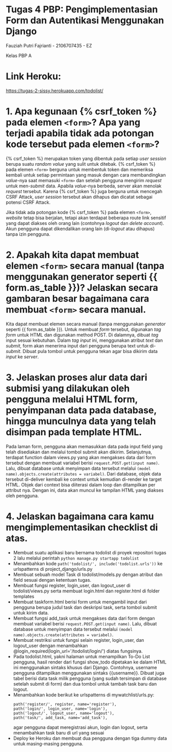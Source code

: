 # Tugas 4 PBP: Pengimplementasian Form dan Autentikasi Menggunakan Django

Fauziah Putri Fajrianti - 2106707435 - EZ

Kelas PBP A


# Link Heroku: 
https://tugas-2-sissy.herokuapp.com/todolist/


# 1. Apa kegunaan {% csrf_token %} pada elemen `<form>`? Apa yang terjadi apabila tidak ada potongan kode tersebut pada elemen `<form>`?
{% csrf_token %} merupakan token yang dibentuk pada setiap *user session* berupa suatu *random value* yang sulit untuk ditebak. {% csrf_token %} pada elemen `<form>` berguna untuk membentuk token dan memeriksa kembali untuk setiap permintaan yang masuk dengan cara membandingkan *value*-nya saat memasuki `<form>` dan setelah pengguna mengirim *request* untuk men-*submit* data. Apabila *value*-nya berbeda, server akan menolak *request* tersebut. Karena {% csrf_token %} juga berguna untuk mencegah CSRF Attack, *user session* tersebut akan dihapus dan dicatat sebagai potensi CSRF Attack. 

Jika tidak ada potongan kode {% csrf_token %} pada elemen `<form>`, *website* tetap bisa berjalan, tetapi akan terdapat beberapa route link sensitif yang dapat diakses oleh orang lain (contohnya *logout* dan *delete account*). Akun pengguna dapat dikendalikan orang lain (di-*logout* atau dihapus) tanpa izin pengguna.


# 2. Apakah kita dapat membuat elemen `<form>` secara manual (tanpa menggunakan generator seperti {{ form.as_table }})? Jelaskan secara gambaran besar bagaimana cara membuat `<form>` secara manual.
Kita dapat membuat elemen secara manual (tanpa menggunakan *generator* seperti {{ form.as_table }}). Untuk membuat *form* tersebut, digunakan *tag form* untuk HTML dan digunakan method POST. Di dalamnya, dibuat *tag* input sesuai kebutuhan. Dalam *tag input* ini, menggunakan atribut *text* dan *submit*, form akan menerima input dari pengguna berupa text untuk di-*submit*. Dibuat pula tombol untuk pengguna tekan agar bisa dikirim data *input* ke *server*.


# 3. Jelaskan proses alur data dari submisi yang dilakukan oleh pengguna melalui HTML form, penyimpanan data pada database, hingga munculnya data yang telah disimpan pada template HTML. 
Pada laman form, pengguna akan memasukkan data pada input field yang telah disediakan dan melalui tombol submit akan dikirim. Selanjutnya, terdapat function dalam views.py yang akan mengakses data dari form tersebut dengan membuat variabel berisi `request.POST.get(input name)`. Lalu, dibuat database untuk menyimpan data tersebut melalui `(model name).objects.create(attributes = variabel)`. Dari database, objek data tersebut di-deliver kembali ke context untuk kemudian di-render ke target HTML. Objek dari context bisa diiterasi dalam loop dan ditampilkan per attribut nya. Dengan ini, data akan muncul ke tampilan HTML yang diakses oleh pengguna.


# 4. Jelaskan bagaimana cara kamu mengimplementasikan checklist di atas.
- Membuat suatu aplikasi baru bernama todolist di proyek repositori tugas 2 lalu melalui perintah ` python manage.py startapp todolist `
- Menambahkan kode ` path('todolist/', include('todolist.urls')) ` ke urlspatterns di project_django/urls.py
- Membuat sebuah model Task di todolist/models.py dengan atribut dan field sesuai dengan ketentuan tugas.
- Membuat fungsi register, login_user, dan logout_user di todolist/views.py serta membuat login.html dan register.html di folder templates
- Membuat taskform.html berisi form untuk mengambil input dari pengguna berupa judul task dan deskripsi task, serta tombol submit untuk kirim data. 
- Membuat fungsi add_task untuk mengakses data dari form dengan membuat variabel berisi ` request.POST.get(input name) `. Lalu, dibuat database untuk menyimpan data tersebut melalui ` (model name).objects.create(attributes = variabel) `.
- Membuat restriksi untuk fungsi selain register, login_user, dan logout_user dengan menambahkan @login_required(login_url='/todolist/login/') diatas fungsinya.
- Pada todolist.html, yakni halaman untuk menampilkan To-Do List pengguna, hasil render dari fungsi show_todo dipetakan ke dalam HTML ini menggunakan sintaks khusus dari Django. Contohnya, username pengguna ditampilkan menggunakan sintaks {{username}}. Dibuat juga tabel berisi data task milik pengguna (yang sudah tersimpan di database setelah submit di form) dan dua tombol untuk tambah task baru dan logout. 
- Menambahkan kode berikut ke urlspatterns di mywatchlist/urls.py:
    ```
    path('register/', register, name='register'),
    path('login/', login_user, name='login'),
    path('logout/', logout_user, name='logout'),
    path('task/', add_task, name='add_task'),
    ```
    agar pengguna dapat meregistrasi akun, login dan logout, serta menambahkan task baru di url yang sesuai
- Deploy ke Heroku dan membuat dua pengguna dengan tiga dummy data untuk masing-masing pengguna.